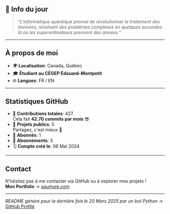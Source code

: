 

## 💭 Info du jour
> *"L'informatique quantique promet de révolutionner le traitement des données, résolvant des problèmes complexes en quelques secondes là où les superordinateurs prennent des années."*

---

## À propos de moi
- 🌍 **Localisation**: Canada, Québec
- 🎓 **Étudiant au CÉGEP Édouard-Montpetit**
- 🌐 **Langues**: FR / EN

---

## Statistiques GitHub
- 🧮 **Contributions totales**: 427.  
  Cela fait **42.70 commits par mois** 😎
- 📂 **Projets publics**: 5  
  Partagez, c'est mieux 🤝
- 👥 **Abonnés**: 1
- 👀 **Abonnements**: 3
- 🗓️ **Compte créé le**: 06 Mai 2024

---

## Contact
N'hésitez pas à me contacter via GitHub ou à explorer mes projets !  
**Mon Portfolio** -> [saumure.com](https://saumure.com)

---

*README généré pour la dernière fois le 20 Mars 2025 par un bot Python* -> [GitHub Profile](https://github.com/HenriSaumure/HenriSaumure)
